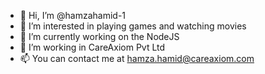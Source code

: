- 👋 Hi, I’m @hamzahamid-1
- 👀 I’m interested in playing games and watching movies
- 🌱 I’m currently working on the NodeJS
- 💞️ I’m working in CareAxiom Pvt Ltd
- 📫 You can contact me at hamza.hamid@careaxiom.com

<!---
hamzahamid-1/hamzahamid-1 is a ✨ special ✨ repository because its `README.md` (this file) appears on your GitHub profile.
You can click the Preview link to take a look at your changes.
--->
